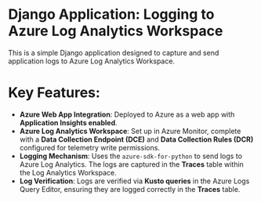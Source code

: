 # Django Application: Logging to Azure Log Analytics Workspace

This is a simple Django application designed to capture and send application logs to Azure Log Analytics Workspace.

# Key Features:
- **Azure Web App Integration**: Deployed to Azure as a web app with **Application Insights enabled**.
- **Azure Log Analytics Workspace**: Set up in Azure Monitor, complete with a **Data Collection Endpoint (DCE)** and **Data Collection Rules (DCR)** configured for telemetry write permissions.
- **Logging Mechanism**: Uses the ```azure-sdk-for-python``` to send logs to Azure Log Analytics. The logs are captured in the **Traces** table within the Log Analytics Workspace.
- **Log Verification**: Logs are verified via **Kusto queries** in the Azure Logs Query Editor, ensuring they are logged correctly in the **Traces** table.
